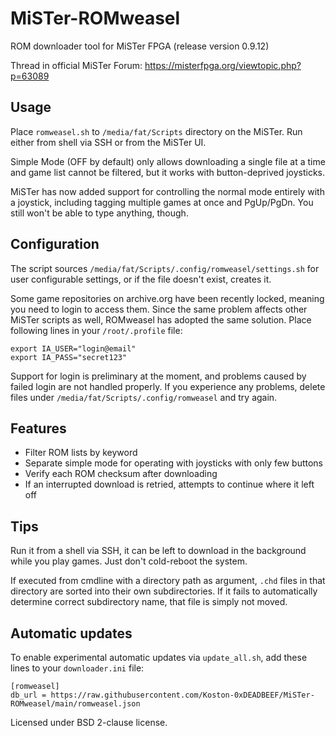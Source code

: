 # MiSTer-ROMweasel

ROM downloader tool for MiSTer FPGA (release version 0.9.12)

Thread in official MiSTer Forum: https://misterfpga.org/viewtopic.php?p=63089

## Usage

Place `romweasel.sh` to `/media/fat/Scripts` directory on the MiSTer. Run
either from shell via SSH or from the MiSTer UI.

Simple Mode (OFF by default) only allows downloading a single file at a time
and game list cannot be filtered, but it works with button-deprived joysticks.

MiSTer has now added support for controlling the normal mode entirely with a
joystick, including tagging multiple games at once and PgUp/PgDn. You still
won't be able to type anything, though.

## Configuration

The script sources `/media/fat/Scripts/.config/romweasel/settings.sh` for user
configurable settings, or if the file doesn't exist, creates it.

Some game repositories on archive.org have been recently locked, meaning you
need to login to access them. Since the same problem affects other MiSTer
scripts as well, ROMweasel has adopted the same solution. Place following
lines in your `/root/.profile` file:

```
export IA_USER="login@email"
export IA_PASS="secret123"
```

Support for login is preliminary at the moment, and problems caused by failed
login are not handled properly. If you experience any problems, delete files
under `/media/fat/Scripts/.config/romweasel` and try again.

## Features

- Filter ROM lists by keyword
- Separate simple mode for operating with joysticks with only few buttons
- Verify each ROM checksum after downloading
- If an interrupted download is retried, attempts to continue where it left off

## Tips

Run it from a shell via SSH, it can be left to download in the background while
you play games. Just don't cold-reboot the system.

If executed from cmdline with a directory path as argument, `.chd` files in that
directory are sorted into their own subdirectories. If it fails to automatically
determine correct subdirectory name, that file is simply not moved.

## Automatic updates

To enable experimental automatic updates via `update_all.sh`, add these lines
to your `downloader.ini` file:

```
[romweasel]
db_url = https://raw.githubusercontent.com/Koston-0xDEADBEEF/MiSTer-ROMweasel/main/romweasel.json
```


Licensed under BSD 2-clause license.
